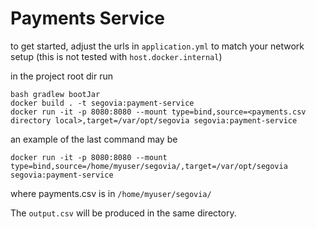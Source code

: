 # Payments Service

to get started, adjust the urls in `application.yml` to match your network setup (this is not tested with `host.docker.internal`)

in the project root dir run
```
bash gradlew bootJar
docker build . -t segovia:payment-service
docker run -it -p 8080:8080 --mount type=bind,source=<payments.csv directory local>,target=/var/opt/segovia segovia:payment-service
```

an example of the last command may be 


`docker run -it -p 8080:8080 --mount type=bind,source=/home/myuser/segovia/,target=/var/opt/segovia segovia:payment-service`

where payments.csv is in `/home/myuser/segovia/`


The `output.csv` will be produced in the same directory.
